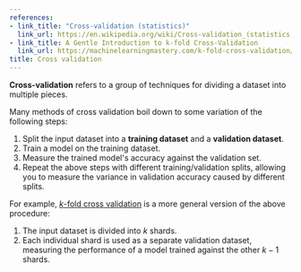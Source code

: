 ```yaml
---
references:
- link_title: "Cross-validation (statistics)"
  link_url: https://en.wikipedia.org/wiki/Cross-validation_(statistics)
- link_title: A Gentle Introduction to k-fold Cross-Validation
  link_url: https://machinelearningmastery.com/k-fold-cross-validation/
title: Cross validation
---
```


**Cross-validation** refers to a group of techniques for dividing a dataset into multiple pieces.

Many methods of cross validation boil down to some variation of the following steps:
1. Split the input dataset into a **training dataset** and a **validation dataset**.
2. Train a model on the training dataset.
3. Measure the trained model's accuracy against the validation set.
4. Repeat the above steps with different training/validation splits, allowing you to measure the variance in validation accuracy caused by different splits.

For example, [$k$-fold cross validation][1] is a more general version of the above procedure:
1. The input dataset is divided into $k$ shards.
2. Each individual shard is used as a separate validation dataset, measuring the performance of a model trained against the other $k-1$ shards.

[1]: https://en.wikipedia.org/wiki/Cross-validation_(statistics)#k-fold_cross-validation
